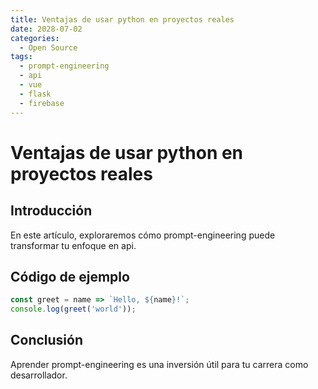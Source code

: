 ```yaml
---
title: Ventajas de usar python en proyectos reales
date: 2028-07-02
categories:
  - Open Source
tags:
  - prompt-engineering
  - api
  - vue
  - flask
  - firebase
---
```


# Ventajas de usar python en proyectos reales

## Introducción

En este artículo, exploraremos cómo prompt-engineering puede transformar tu enfoque en api.

## Código de ejemplo

```javascript
const greet = name => `Hello, ${name}!`;
console.log(greet('world'));
```

## Conclusión

Aprender prompt-engineering es una inversión útil para tu carrera como desarrollador.